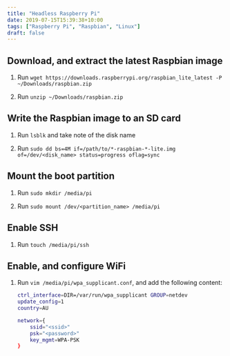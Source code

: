 ```yaml
---
title: "Headless Raspberry Pi"
date: 2019-07-15T15:39:38+10:00
tags: ["Raspberry Pi", "Raspbian", "Linux"]
draft: false
---
```


## Download, and extract the latest Raspbian image

1. Run `wget https://downloads.raspberrypi.org/raspbian_lite_latest -P ~/Downloads/raspbian.zip`

2. Run `unzip ~/Downloads/raspbian.zip`

## Write the Raspbian image to an SD card

1. Run `lsblk` and take note of the disk name

2. Run `sudo dd bs=4M if=/path/to/*-raspbian-*-lite.img of=/dev/<disk_name> status=progress oflag=sync`

## Mount the boot partition

1. Run `sudo mkdir /media/pi`

2. Run `sudo mount /dev/<partition_name> /media/pi`

<!--more-->

## Enable SSH

1. Run `touch /media/pi/ssh`

## Enable, and configure WiFi

1. Run `vim /media/pi/wpa_supplicant.conf`, and add the following content:

    ```bash
    ctrl_interface=DIR=/var/run/wpa_supplicant GROUP=netdev
    update_config=1
    country=AU

    network={
        ssid="<ssid>"
        psk="<password>"
        key_mgmt=WPA-PSK
    }
    ```
